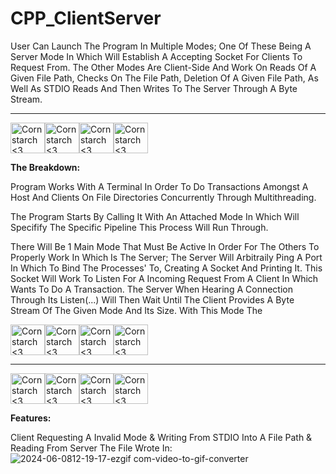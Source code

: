 # CPP_ClientServer
User Can Launch The Program In Multiple Modes; One Of These Being A Server Mode In Which Will Establish A Accepting Socket For Clients To Request From. The Other Modes Are Client-Side And Work On Reads Of A Given File Path, Checks On The File Path, Deletion Of A Given File Path, As Well As STDIO Reads And Then Writes To The Server Through A Byte Stream.


----------------------------------------------------------------------------

<img src="https://github.com/Kingerthanu/CPP_3D_OpenGLEngine/assets/76754592/77fc6299-bc4f-479c-a927-0295775ace8c" alt="Cornstarch <3" width="55" height="49"><img src="https://github.com/Kingerthanu/CPP_3D_OpenGLEngine/assets/76754592/77fc6299-bc4f-479c-a927-0295775ace8c" alt="Cornstarch <3" width="55" height="49"><img src="https://github.com/Kingerthanu/CPP_3D_OpenGLEngine/assets/76754592/77fc6299-bc4f-479c-a927-0295775ace8c" alt="Cornstarch <3" width="55" height="49"><img src="https://github.com/Kingerthanu/CPP_3D_OpenGLEngine/assets/76754592/77fc6299-bc4f-479c-a927-0295775ace8c" alt="Cornstarch <3" width="55" height="49">


**The Breakdown:**

Program Works With A Terminal In Order To Do Transactions Amongst A Host And Clients On File Directories Concurrently Through Multithreading.

The Program Starts By Calling It With An Attached Mode In Which Will Specifify The Specific Pipeline This Process Will Run Through.

There Will Be 1 Main Mode That Must Be Active In Order For The Others To Properly Work In Which Is The Server; The Server Will Arbitraily Ping A Port In Which To Bind The Processes' To, Creating A Socket And Printing It. This Socket Will Work To Listen For A Incoming Request From A Client In Which Wants To Do A Transaction. The Server When Hearing A Connection Through Its Listen(...) Will Then Wait Until The Client Provides A Byte Stream Of The Given Mode And Its Size. With This Mode The 


<img src="https://github.com/Kingerthanu/CPP_ClientServer/assets/76754592/96b54435-9884-4edd-82cb-0b2ac7bd75ef" alt="Cornstarch <3" width="55" height="49"><img src="https://github.com/Kingerthanu/CPP_ClientServer/assets/76754592/96b54435-9884-4edd-82cb-0b2ac7bd75ef" alt="Cornstarch <3" width="55" height="49"><img src="https://github.com/Kingerthanu/CPP_ClientServer/assets/76754592/96b54435-9884-4edd-82cb-0b2ac7bd75ef" alt="Cornstarch <3" width="55" height="49"><img src="https://github.com/Kingerthanu/CPP_ClientServer/assets/76754592/96b54435-9884-4edd-82cb-0b2ac7bd75ef" alt="Cornstarch <3" width="55" height="49">

----------------------------------------------------------------------------

<img src="https://github.com/Kingerthanu/CPP_3D_OpenGLEngine/assets/76754592/33cd4b5f-2836-4083-8137-681294613cf1" alt="Cornstarch <3" width="55" height="49"><img src="https://github.com/Kingerthanu/CPP_3D_OpenGLEngine/assets/76754592/33cd4b5f-2836-4083-8137-681294613cf1" alt="Cornstarch <3" width="55" height="49"><img src="https://github.com/Kingerthanu/CPP_3D_OpenGLEngine/assets/76754592/33cd4b5f-2836-4083-8137-681294613cf1" alt="Cornstarch <3" width="55" height="49"><img src="https://github.com/Kingerthanu/CPP_3D_OpenGLEngine/assets/76754592/33cd4b5f-2836-4083-8137-681294613cf1" alt="Cornstarch <3" width="55" height="49">


**Features:**

Client Requesting A Invalid Mode & Writing From STDIO Into A File Path & Reading From Server The File Wrote In:
![2024-06-0812-19-17-ezgif com-video-to-gif-converter](https://github.com/Kingerthanu/CPP_ClientServer/assets/76754592/dd7819df-1ec2-434d-a094-0c8e892ee41c)
